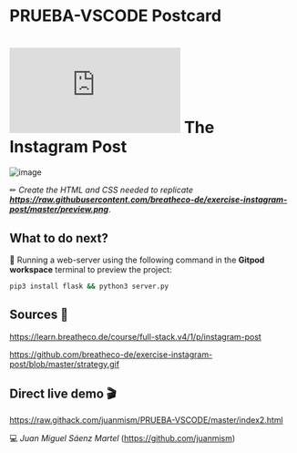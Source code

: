 # PRUEBA-VSCODE  Postcard

# ![4Geeks Logo](http://assets.breatheco.de/apis/img/images.php?blob&random&cat=icon&tags=4geeks,16) The Instagram Post

![image](https://user-images.githubusercontent.com/94133025/201906816-1f37c345-6afa-4420-80c8-17c9ed1c2546.png)

✏ *Create the HTML and CSS needed to replicate **<https://raw.githubusercontent.com/breatheco-de/exercise-instagram-post/master/preview.png>***.

## What to do next?

📄 Running a web-server using the following command in the **Gitpod workspace** terminal to preview the project:

```sh
pip3 install flask && python3 server.py
```

## Sources 📌

<https://learn.breatheco.de/course/full-stack.v4/1/p/instagram-post>

<https://github.com/breatheco-de/exercise-instagram-post/blob/master/strategy.gif>

## Direct live demo 🎬

<https://raw.githack.com/juanmism/PRUEBA-VSCODE/master/index2.html>

💻 _Juan Miguel Sáenz Martel_ (<https://github.com/juanmism>)

